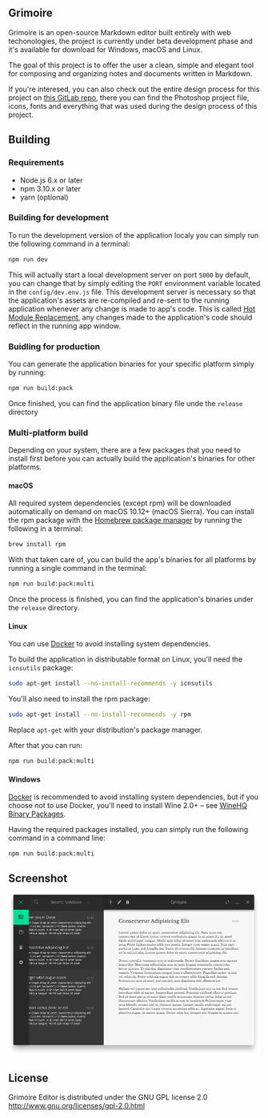 ## Grimoire
Grimoire is an open-source Markdown editor built entirely with web
techonologies, the project is currently under beta development phase and
it's available for download for Windows, macOS and Linux.

The goal of this project is to offer the user a clean, simple and elegant tool
for composing and organizing notes and documents written in Markdown.

If you're interesed, you can also check out the entire design process for this
project on [this GitLab repo](https://gitlab.com/Isidore/grimoire-mockup), there
you can find the Photoshop project file, icons, fonts and everything that was
used during the design process of this project.

## Building

### Requirements

- Node.js 6.x or later
- npm 3.10.x or later
- yarn (optional)

### Building for development

To run the development version of the application localy you can simply run the
following command in a terminal:

```bash
npm run dev
```

This will actually start a local development server on port `5000` by default,
you can change that by simply editing the `PORT` environment variable located
in the `config/dev.env.js` file. This development server is necessary so that
the application's assets are re-compiled and re-sent to the running application
whenever any change is made to app's code. This is called
[Hot Module Replacement](https://webpack.js.org/concepts/hot-module-replacement/),
any changes made to the application's code should reflect in the running app
window.

### Buidling for production

You can generate the application binaries for your specific platform simply
by running:

```bash
npm run build:pack
```

Once finished, you can find the application binary file unde the `release`
directory

### Multi-platform build

Depending on your system, there are a few packages that you need to install
first before you can actually build the application's binaries for other
platforms.

#### macOS

All required system dependencies (except rpm) will be downloaded automatically
on demand on macOS 10.12+ (macOS Sierra). You can install the rpm package with
the [Homebrew package manager](https://brew.sh/) by running the following in a
terminal:

```bash
brew install rpm
```

With that taken care of, you can build the app's binaries for all platforms
by running a single command in the terminal:

```bash
npm run build:pack:multi
```

Once the process is finished, you can find the application's binaries under
the `release` directory.

#### Linux

You can use [Docker](https://www.electron.build/multi-platform-build#docker)
to avoid installing system dependencies.

To build the application in distributable format on Linux, you'll need the
`icnsutils` package:

```bash
sudo apt-get install --no-install-recommends -y icnsutils
```

You'll also need to install the rpm package:

```bash
sudo apt-get install --no-install-recommends -y rpm
```

Replace `apt-get` with your distribution's package manager.

After that you can run:

```bash
npm run build:pack:multi
```

#### Windows

[Docker](https://www.electron.build/multi-platform-build#docker) is recommended
to avoid installing system dependencies, but if you choose not to use Docker,
you'll need to install Wine 2.0+ – see
[WineHQ Binary Packages](https://www.winehq.org/download#binary).

Having the required packages installed, you can simply run the following
command in a command line:

```bash
npm run build:pack:multi
```

## Screenshot

![Application Screenshot](/resources/screenshot.png?raw=true)

## License

Grimoire Editor is distributed under the GNU GPL license 2.0
http://www.gnu.org/licenses/gpl-2.0.html
